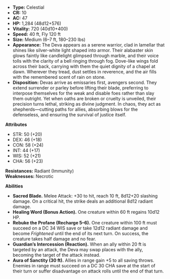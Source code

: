 - **Type:** Celestial
- **CR:** 10
- **AC:** 47
- **HP:** 1,284 (48d12+576)
- **Vitality:** 720 (40d10+400)
- **Speed:** 40 ft, Fly 120 ft
- **Size:** Medium (6–7 ft, 180–230 lbs)
- **Appearance:** The Deva appears as a serene warrior, clad in lamellar that shines like silver-white light shaped into armor. Their alabaster skin glows faintly like candlelight glimpsed through marble, and their voice tolls with the clarity of a bell ringing through fog. Dove-like wings fold across their back, carrying with them the quiet dignity of a chapel at dawn. Wherever they tread, dust settles in reverence, and the air fills with the remembered scent of rain on stone.
- **Disposition:** Devas arrive as emissaries first, avengers second. They extend surrender or parley before lifting their blade, preferring to interpose themselves for the weak and disable foes rather than slay them outright. Yet when oaths are broken or cruelty is unveiled, their precision turns lethal, striking as divine judgment. In chaos, they act as shepherds—cutting paths for allies, absorbing blows for the defenseless, and ensuring the survival of justice itself.

**Attributes**
- STR: 50 (+20)
- DEX: 46 (+18)
- CON: 58 (+24)
- INT: 44 (+17)
- WIS: 52 (+21)
- CHA: 56 (+23)

**Resistances:** Radiant (Immunity)  
**Weaknesses:** Necrotic

**Abilities**
- **Sacred Blade.** Melee Attack: +30 to hit, reach 10 ft, 8d12+20 slashing damage. On a critical hit, the strike deals an additional 8d12 radiant damage.
- **Healing Word (Bonus Action).** One creature within 60 ft regains 10d12 HP.
- **Rebuke the Profane (Recharge 5–6).** One creature within 100 ft must succeed on a DC 34 WIS save or take 12d12 radiant damage and become _Frightened_ until the end of its next turn. On success, the creature takes half damage and no fear.
- **Guardian’s Intercession (Reaction).** When an ally within 20 ft is targeted by an attack, the Deva may swap places with the ally, becoming the target of the attack instead.
- **Aura of Sanctity (30 ft).** Allies in range gain +5 to all saving throws. Enemies in range must succeed on a DC 30 CHA save at the start of their turn or suffer disadvantage on attack rolls until the end of that turn.